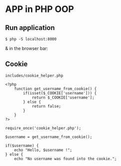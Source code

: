 # APP in PHP OOP

## Run application

`$ php -S localhost:8000`

& in the browser bar:

## Cookie

`includes/cookie_helper.php`

```
<?php
    function get_username_from_cookie() {
        if(isset($_COOKIE['username'])) {
            return $_COOKIE['username'];
        } else {
            return false;
        }
    }
?>
```
```
require_once('cookie_helper.php');

$username = get_username_from_cookie();

if($username) {
    echo "Hello, $username !";
} else {
    echo "No username was found into the cookie.";

